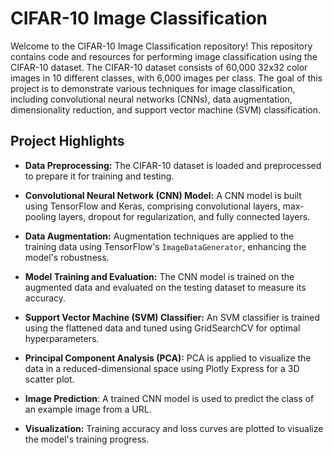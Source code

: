 # CIFAR-10 Image Classification

Welcome to the CIFAR-10 Image Classification repository! This repository contains code and resources for performing image classification using the CIFAR-10 dataset. The CIFAR-10 dataset consists of 60,000 32x32 color images in 10 different classes, with 6,000 images per class. The goal of this project is to demonstrate various techniques for image classification, including convolutional neural networks (CNNs), data augmentation, dimensionality reduction, and support vector machine (SVM) classification.

## Project Highlights

- **Data Preprocessing:** The CIFAR-10 dataset is loaded and preprocessed to prepare it for training and testing.

- **Convolutional Neural Network (CNN) Model:** A CNN model is built using TensorFlow and Keras, comprising convolutional layers, max-pooling layers, dropout for regularization, and fully connected layers.

- **Data Augmentation:** Augmentation techniques are applied to the training data using TensorFlow's `ImageDataGenerator`, enhancing the model's robustness.

- **Model Training and Evaluation:** The CNN model is trained on the augmented data and evaluated on the testing dataset to measure its accuracy.

- **Support Vector Machine (SVM) Classifier:** An SVM classifier is trained using the flattened data and tuned using GridSearchCV for optimal hyperparameters.

- **Principal Component Analysis (PCA):** PCA is applied to visualize the data in a reduced-dimensional space using Plotly Express for a 3D scatter plot.

- **Image Prediction**: A trained CNN model is used to predict the class of an example image from a URL.

- **Visualization:** Training accuracy and loss curves are plotted to visualize the model's training progress.
